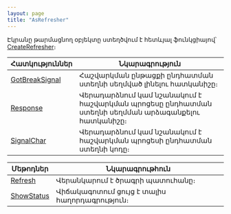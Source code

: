 ```yaml
---
layout: page
title: "AsRefresher"
---
```


Էկրանը թարմացնող օբյեկտը ստեղծվում է հետևյալ ֆունկցիայով՝ [CreateRefresher](Functions/InterfaceManagment/CreateRefresher.html)։

|Հատկություններ|Նկարագրություն|
|--|--|
| [GotBreakSignal](AsRefresher/GotBreakSignal.md) | Հաշվարկման ընթացքի ընդհատման  ստեղնի սեղմված լինելու հատկանիշը։ |
| [Response](AsRefresher/Response.md) | Վերադարձնում  կամ նշանակում է հաշվարկման պրոցեսը ընդհատման ստեղնի սեղմման արձագանքելու հատկանիշը։ |
| [SignalChar](AsRefresher/SignalChar.md) | Վերադարձնում  կամ նշանակում է հաշվարկման պրոցեսի ընդհատման ստեղնի կոդը։|

|Մեթոդներ|Նկարագրութհուն|
|--|--|
| [Refresh](AsRefresher/Refresh.md) | Վերանկարում է ծրագրի պատուհանը։ |
| [ShowStatus](AsRefresher/ShowStatus.md) | Վիճակագոտում ցույց է տալիս հաղորդագրություն։ |
